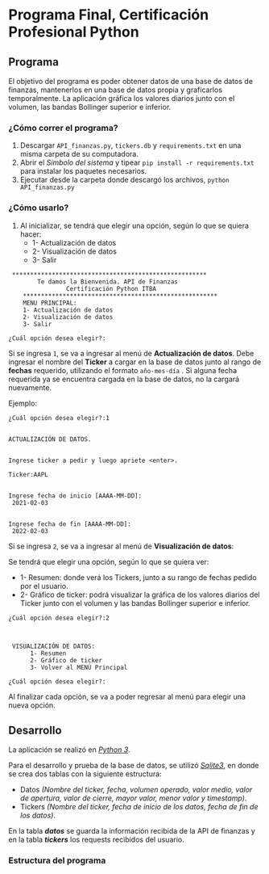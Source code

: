 # Programa Final, Certificación Profesional Python


##  Programa


El objetivo del programa es poder obtener datos de una base de datos de finanzas, mantenerlos en una base de datos propia y graficarlos temporalmente. La aplicación gráfica los valores diarios junto con el volumen, las bandas Bollinger superior e inferior.
 
### ¿Cómo correr el programa?


1. Descargar `API_finanzas.py`, `tickers.db` y `requirements.txt` en una misma carpeta de su computadora.
2. Abrir el *Símbolo del sistema* y tipear `pip install -r requirements.txt` para instalar los paquetes necesarios.
3. Ejecutar desde la carpeta donde descargó los archivos, `python API_finanzas.py`


### ¿Cómo usarlo?
1. Al inicializar, se tendrá que elegir una opción, según lo que se quiera hacer:
     - 1- Actualización de datos
     - 2- Visualización de datos
     - 3- Salir

```
 ******************************************************
        Te damos la Bienvenida. API de Finanzas
                Certificación Python ITBA
    ******************************************************
    MENU PRINCIPAL:
    1- Actualización de datos
    2- Visualización de datos
    3- Salir

¿Cuál opción desea elegir?:
```

Si se ingresa `1`, se va a ingresar al menú de **Actualización de datos**.
Debe ingresar el nombre del **Ticker** a cargar en la base de datos junto al rango de **fechas** requerido, utilizando el formato `año-mes-día` . Si alguna fecha requerida ya se encuentra cargada en la base de datos, no la cargará nuevamente.

Ejemplo:
```
¿Cuál opción desea elegir?:1


ACTUALIZACIÓN DE DATOS.


Ingrese ticker a pedir y luego apriete <enter>.

Ticker:AAPL


Ingrese fecha de inicio [AAAA-MM-DD]:
 2021-02-03


Ingrese fecha de fin [AAAA-MM-DD]:
 2022-02-03

```

Si se ingresa `2`, se va a ingresar al menú de **Visualización de datos**:

 Se tendrá que elegir una opción, según lo que se quiera ver:
  - 1- Resumen: donde verá los Tickers, junto a su rango de fechas pedido por el usuario.
  - 2- Gráfico de ticker: podrá visualizar la gráfica de los valores diarios del Ticker junto con el volumen y las bandas Bollinger superior e inferior.

```
¿Cuál opción desea elegir?:2



 VISUALIZACIÓN DE DATOS:
      1- Resumen
      2- Gráfico de ticker
      3- Volver al MENÚ Principal

¿Cuál opción desea elegir?:
```

Al finalizar cada opción, se va a poder regresar al menú para elegir una nueva opción.

## Desarrollo
 
La aplicación se realizó en *[Python 3](https://www.python.org/downloads/)*.

Para el desarrollo y prueba de la base de datos, se utilizó *[Sqlite3](https://www.sqlite.org/index.html)*, en donde se crea dos tablas con la siguiente estructura:
-  Datos *(Nombre del ticker, fecha, volumen operado, valor medio, valor de apertura, valor de cierre, mayor valor, menor valor y timestamp)*.
- Tickers *(Nombre del ticker, fecha de inicio de los datos, fecha de fin de los datos)*.

En la tabla ***datos*** se guarda la información recibida de la API de finanzas y en la tabla ***tickers*** los requests recibidos del usuario.


### Estructura del programa
